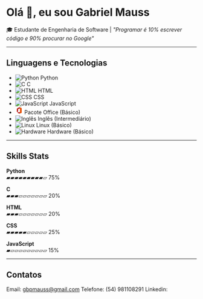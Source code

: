 # Olá 👋, eu sou Gabriel Mauss

🎓 Estudante de Engenharia de Software | _"Programar é 10% escrever código e 90% procurar no Google"_

---

## Linguagens e Tecnologias

 <ul>
    <li><span class="emoji"></span><img src="https://cdn.jsdelivr.net/gh/devicons/devicon/icons/python/python-original.svg" alt="Python" width="20"/> Python</li>
    <li><span class="emoji"></span><img src="https://cdn.jsdelivr.net/gh/devicons/devicon/icons/c/c-original.svg" alt="C" width="20" /> C</li>
    <li><span class="emoji"></span><img src="https://cdn.jsdelivr.net/gh/devicons/devicon/icons/html5/html5-original.svg" alt="HTML" width="20" /> HTML</li>
    <li><span class="emoji"></span><img src="https://cdn.jsdelivr.net/gh/devicons/devicon/icons/css3/css3-original.svg" alt="CSS" width="20" /> CSS</li>
    <li><span class="emoji"></span><img src="https://cdn.jsdelivr.net/gh/devicons/devicon/icons/javascript/javascript-original.svg" alt="JavaScript" width="20" /> JavaScript</li>
    <li><span class="emoji"></span><img src="./assets/icons8-microsoft-office-20.svg" width="20" /> Pacote Office (Básico)</li>
    <li><span class="emoji"></span><img src="https://upload.wikimedia.org/wikipedia/en/a/ae/Flag_of_the_United_Kingdom.svg" alt="Inglês" width="20" /> Inglês (Intermediário)</li>
    <li><span class="emoji"></span><img src="https://cdn.jsdelivr.net/gh/devicons/devicon/icons/linux/linux-original.svg" alt="Linux" width="20" /> Linux (Básico)</li>
    <li><span class="emoji"></span><img src="./assets/icons8-placa-de-vídeo-20.png" alt="Hardware" width="20" /> Hardware (Básico)</li>
  </ul>

---

## Skills Stats


**Python**  
▰▰▰▰▰▰▰▰▰▱ 75%

**C**  
▰▰▰▱▱▱▱▱▱▱ 20%

**HTML**  
▰▰▰▱▱▱▱▱▱▱ 20%

**CSS**  
▰▰▰▰▰▱▱▱▱▱ 25%

**JavaScript**  
▰▱▱▱▱▱▱▱▱▱ 15%

---

## Contatos

Email: gbpmauss@gmail.com
Telefone: (54) 981108291
Linkedin: 
